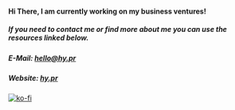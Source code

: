 #### Hi There, I am currently working on my business ventures!
##### If you need to contact me or find more about me you can use the resources linked below.
##### E-Mail: [hello@hy.pr](mailto:hello@hy.pr)
##### Website: [hy.pr](https://hy.pr)

<!-- Credit: https://github.com/anuraghazra/github-readme-stats --> 
<!-- ![GitHub Stats](https://github-readme-stats.vercel.app/api?username=HYP3RDRIVES&count_private=true&show_icons=true&theme=vue-dark&custom_title=HYP3RDRIVES) -->

[![ko-fi](https://ko-fi.com/img/githubbutton_sm.svg)](https://ko-fi.com/N4N8GGJO2)
